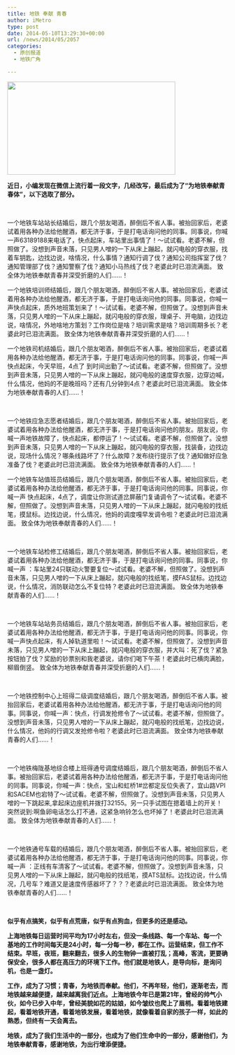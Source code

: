 ```yaml
---
title: 地铁 奉献 青春
author: iMetro
type: post
date: 2014-05-10T13:29:30+00:00
url: /news/2014/05/2057
categories:
  - 原创报道
  - 地铁广角

---
```

<div id="media">
  <img class="aligncenter" alt="" src="http://mmbiz.qpic.cn/mmbiz/aJMymEbqnxnj8mr1K2u3n9cq5wIDThrNEMZx4NoIXNOgBGyeyD8icdT7BaV2ibT4SOgx5LRaRaS68AOfXiaMvUXLA/0" width="384" height="213" />
</div>

<div>
</div>

<div>
  <p>
    <strong>近日，小编发现在微信上流行着一段文字，几经改写，最后成为了“为地铁奉献青春体”，以下选取了部分。</strong>
  </p>
  
  <p>
    &nbsp;
  </p>
  
  <p>
    一个地铁车站站长结婚后，跟几个朋友喝酒，醉倒后不省人事。被抬回家后，老婆试着用各种办法给他醒酒，都无济于事，于是打电话询问他的同事。同事说，你喊一声63189188来电话了，快点起床，车站里出事情了！～试试看。老婆不解，但照做了。没想到声音未落，只见男人噌的一下从床上蹦起，就闪电般的穿衣服，找着车钥匙，边找边说，啥情况，什么事情？通知行调了伐？通知公司指挥室了伐？通知管理部了伐？通知警察了伐？通知小马热线了伐？老婆此时已泪流满面。 致全体为地铁奉献青春并深受折磨的人们……！
  </p>
  
  <p>
    一个地铁培训师结婚后，跟几个朋友喝酒，醉倒后不省人事。被抬回家后，老婆试着用各种办法给他醒酒，都无济于事，于是打电话询问他的同事。同事说，你喊一声快点起床，质外地班策划来了！～试试看。老婆不解，但照做了。没想到声音未落，只见男人噌的一下从床上蹦起，就闪电般的穿衣服，理桌子、开电脑，边找边说，啥情况，外地啥地方策划？工作岗位是啥？培训需求是啥？培训周期多长？老婆此时已泪流满面。 致全体为地铁奉献青春并深受折磨的人们……！
  </p>
  
  <p>
    一个地铁司机结婚后，跟几个朋友喝酒，醉倒后不省人事。被抬回家后，老婆试着用各种办法给他醒酒，都无济于事，于是打电话询问他的同事。同事说，你喊一声快点起床，今天早班，4点了 到时间出勤了～试试看。老婆不解，但照做了。没想到声音未落，只见男人噌的一下从床上蹦起，就闪电般的速度穿衣服，边穿边喊，什么情况，他妈的不是晚班吗？还有几分钟到4点？老婆此时已泪流满面。 致全体为地铁奉献青春的人们……！
  </p>
  
  <p>
    &nbsp;
  </p>
  
  <p>
    一个地铁应急志愿者结婚后，跟几个朋友喝酒，醉倒后不省人事。被抬回家后，老婆试着用各种办法给他醒酒，都无济于事，于是打电话询问他的朋友。朋友说，你喊一声地铁故障了，快点起床，都停运了！～试试看。老婆不解，但照做了。没想到声音未落，只见男人噌的一下从床上蹦起，就闪电般的穿衣服，找装备，边找边说，现场什么情况？哪条线路坏了？什么故障？发布绕行提示了伐？通知做好应急准备了伐？老婆此时已泪流满面。 致全体为地铁奉献青春的人们……！
  </p>
  
  <p>
    一个地铁车站值班员结婚后，跟几个朋友喝酒，醉倒后不省人事。被抬回家后，老婆试着用各种办法给他醒酒，都无济于事，于是打电话询问他的同事。同事说，你喊一声 快点起床，4点了，调度让你测试道岔屏蔽门复诵调令了～试试看。老婆不解，但照做了。没想到声音未落，只见男人噌的一下从床上蹦起，就闪电般的找纸笔，摸鼠标。边找边说，什么情况，他妈的调度嘎早发调令啦？老婆此时已泪流满面。 致全体为地铁奉献青春的人们……！
  </p>
  
  <p>
    &nbsp;
  </p>
  
  <p>
    一个地铁车站检修工结婚后，跟几个朋友喝酒，醉倒后不省人事。被抬回家后，老婆试着用各种办法给他醒酒，都无济于事，于是打电话询问他的同事。同事说，你喊一声 ：车站里24只联动火警要复位～试试看。老婆不解，但照做了。没想到声音未落，只见男人噌的一下从床上蹦起，就闪电般的找纸笔，摸FAS鼠标。边找边说，什么情况，消防联动怎么不复位特？老婆此时已泪流满面。 致全体为地铁奉献青春的人们……！
  </p>
  
  <p>
    &nbsp;
  </p>
  
  <p>
    一个地铁车站站务员结婚后，跟几个朋友喝酒，醉倒后不省人事。被抬回家后，老婆试着用各种办法给他醒酒，都无济于事，于是打电话询问他的同事。同事说，你喊一声快点起床，有人掉轨道里啦！～试试看。老婆不解，但照做了。没想到声音未落，只见男人噌的一下从床上蹦起，就闪电般的穿衣服，并大叫：死了伐？紧急按钮拍了伐？奖励的钞票别和我老婆说，请你们喝下午茶！老婆此时已横肉满脸，柳眉倒竖。 致全体为地铁奉献青春并深受折磨的人们……！
  </p>
  
  <p>
    &nbsp;
  </p>
  
  <p>
    一个地铁控制中心上班得二级调度结婚后，跟几个朋友喝酒，醉倒后不省人事。被抬回家后，老婆试着用各种办法给他醒酒，都无济于事，于是打电话询问他的同事。同事说，你喊一声：快点，行调发抢修令了～试试看。老婆不解，但照做了。没想到声音未落，只见男人噌的一下从床上蹦起，就闪电般的找纸笔，边找边说，什么情况，他妈的行调又发抢修令啦？老婆此时已泪流满面。 致全体为地铁奉献青春的人们……！
  </p>
  
  <p>
    &nbsp;
  </p>
  
  <p>
    一个地铁梅陇基地综合楼上班得通号调度结婚后，跟几个朋友喝酒，醉倒后不省人事。被抬回家后，老婆试着用各种办法给他醒酒，都无济于事，于是打电话询问他的同事。同事说，你喊一声：快点，宝山和虹桥1#岔都定反位失表了，宜山路VPI和SACEM也宕特了～试试看。老婆不解，但照做了。没想到声音未落，只见男人噌的一下跳起来,拿起床边座机并拨打32155。另一只手试图在摁着墙上的开关！突然说到:啊鱼卵电话怎么打不通，这紧急响铃怎么也坏掉了！老婆此时已泪流满面。 致全体为地铁奉献青春的人们……！
  </p>
  
  <p>
    &nbsp;
  </p>
  
  <p>
    一个地铁通号车载的结婚后，跟几个朋友喝酒，醉倒后不省人事。被抬回家后，老婆试着用各种办法给他醒酒，都无济于事，于是打电话询问他的同事。同事说，你喊一声 ：正线有车清客了～试试看。老婆不解，但照做了。没想到声音未落，只见男人噌的一下从床上蹦起，就闪电般的找纸笔，摸ATS鼠标。边找边说，什么情况，几号车？难道又是速度传感器坏了？？？老婆此时已泪流满面。 致全体为地铁奉献青春的人们……！
  </p>
  
  <p>
    &nbsp;
  </p>
  
  <p>
    <strong>似乎有点搞笑，似乎有点荒唐，似乎有点狗血，但更多的还是感动。</strong>
  </p>
  
  <p>
    <strong>上海地铁每日运营时间平均为17小时左右，但没一条线路、每一个车站、每一个基地的工作时间每天是24小时，每一分每一秒，都在工作。运营结束，但工作不结束。早班，夜班，翻来翻去，很多人的生物钟一直被打乱；高峰，客流，更要确保安全，很多人都在高压力的环境下工作。他们就是地铁人，是导向标，是询问机，也是一盏灯。</strong>
  </p>
  
  <p>
    <strong>工作，成为了习惯；青春，为地铁而奉献。他们，不再年轻，他们，逐渐老去，而地铁越来越便捷，越来越离我们近点。上海地铁今年已是第21年，曾经的帅气小伙，如今已步入中年，曾经美貌如花的姑娘，如今皱纹也爬上了眉梢。看着地铁建起，看着地铁开通，看着地铁发展，看着地铁，就像看着自家的孩子一样，如此的熟悉，但终有一天会离去。<br /> </strong>
  </p>
  
  <p>
    <strong>地铁，成为了我们生活中的一部分，也成为了他们生命中的一部分，感谢他们，为地铁奉献青春，感谢地铁，为出行增添便捷。</strong>
  </p>
</div>